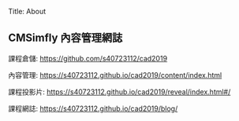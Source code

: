 Title: About

## CMSimfly 內容管理網誌

課程倉儲: <a href="https://github.com/s40723112/cad2019">https://github.com/s40723112/cad2019</a>

內容管理: <a href="https://s40723112.github.io/cad2019/content/index.html">https://s40723112.github.io/cad2019/content/index.html</a>

課程投影片: <a href="https://s40723112.github.io/cad2019/reveal/index.html#/">https://s40723112.github.io/cad2019/reveal/index.html#/</a>

課程網誌: <a href="https://s40723112.github.io/cad2019/blog/">https://s40723112.github.io/cad2019/blog/</a>








